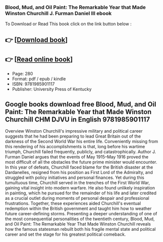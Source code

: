 ### Blood, Mud, and Oil Paint: The Remarkable Year that Made Winston Churchill J. Furman Daniel III ebook

To Download or Read This book click on the link button below :

## 👉  [**[Download book](http://filesbooks.info/download.php?group=book&from=github.com&id=719847&lnk=1066 "Download book")**]

## 👉  [**[Read online book](http://filesbooks.info/download.php?group=book&from=github.com&id=719847&lnk=1066 "Read online book")**]


* Page: 280
* Format: pdf / epub / kindle
* ISBN: 9781985901117
* Publisher: University Press of Kentucky



## Google books download free Blood, Mud, and Oil Paint: The Remarkable Year that Made Winston Churchill CHM DJVU in English 9781985901117


Overview
Winston Churchill&#039;s impressive military and political career suggests that he had been preparing to lead Great Britain out of the darkness of the Second World War his entire life. Conveniently missing from this rendering of his accomplishments is that, long before his wartime triumph, Churchill failed frequently, publicly, and catastrophically. Author J. Furman Daniel argues that the events of May 1915–May 1916 proved the most difficult of all the obstacles the future prime minister would encounter. In this year of defeats, Churchill faced blame for the British disaster at the Dardanelles, resigned from his position as First Lord of the Admiralty, and struggled with policy initiatives and personal finances. Yet during this tumultuous time, Churchill served in the trenches of the First World War, gaining vital insight into modern warfare. He also found unlikely inspiration in painting, which he pursued for the remainder of his life and later credited as a crucial outlet during moments of personal despair and professional frustrations. Together, these experiences aided Churchill&#039;s eventual redemption within the British government and taught him how to weather future career-defining storms. Presenting a deeper understanding of one of the most consequential personalities of the twentieth century, Blood, Mud, and Oil Paint: The Remarkable Year That Made Winston Churchill reveals how the famous statesman rebuilt both his fragile mental state and political career and set the stage for his greatest political comeback.



